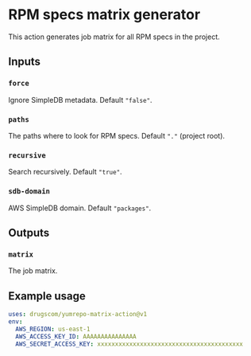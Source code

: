 # RPM specs matrix generator

This action generates job matrix for all RPM specs in the project.

## Inputs

### `force`

Ignore SimpleDB metadata. Default `"false"`.

### `paths`

The paths where to look for RPM specs. Default `"."` (project root).

### `recursive`

Search recursively. Default `"true"`.

### `sdb-domain`

AWS SimpleDB domain. Default `"packages"`.

## Outputs

### `matrix`

The job matrix.

## Example usage

```yaml
uses: drugscom/yumrepo-matrix-action@v1
env:
  AWS_REGION: us-east-1
  AWS_ACCESS_KEY_ID: AAAAAAAAAAAAAAA
  AWS_SECRET_ACCESS_KEY: xxxxxxxxxxxxxxxxxxxxxxxxxxxxxxxxxxxxxxxxx
```